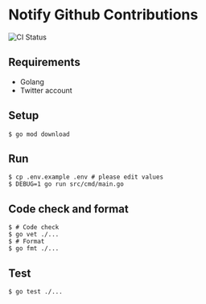 # Notify Github Contributions

![CI Status](https://github.com/gotoeveryone/notify-github-contributions/workflows/CI/badge.svg)

## Requirements

- Golang
- Twitter account

## Setup

```console
$ go mod download
```

## Run

```console
$ cp .env.example .env # please edit values
$ DEBUG=1 go run src/cmd/main.go
```

## Code check and format

```console
$ # Code check
$ go vet ./...
$ # Format
$ go fmt ./...
```

## Test

```console
$ go test ./...
```
